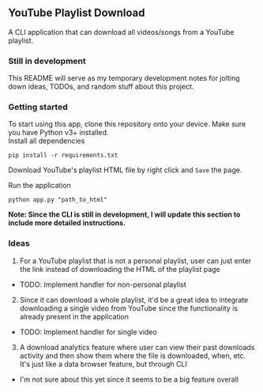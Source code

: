 ## YouTube Playlist Download
A CLI application that can download all videos/songs from a YouTube playlist.

### Still in development
This README will serve as my temporary development notes for jolting down ideas, TODOs, and random stuff about this project.

### Getting started
To start using this app, clone this repository onto your device. Make sure you have Python v3+ installed.
\
Install all dependencies
```
pip install -r requirements.txt
```

Download YouTube's playlist HTML file by right click and `Save` the page.

Run the application
```
python app.py "path_to_html" 
```

**Note: Since the CLI is still in development, I will update this section to include more detailed instructions.**

### Ideas
1. For a YouTube playlist that is not a personal playlist, user can just enter the link instead of downloading the HTML of the playlist page
  - TODO: Implement handler for non-personal playlist
2. Since it can download a whole playlist, it'd be a great idea to integrate downloading a single video from YouTube since the functionality is already present in the application
  - TODO: Implement handler for single video
3. A download analytics feature where user can view their past downloads activity and then show them where the file is downloaded, when, etc. It's just like a data browser feature, but through CLI
  - I'm not sure about this yet since it seems to be a big feature overall
